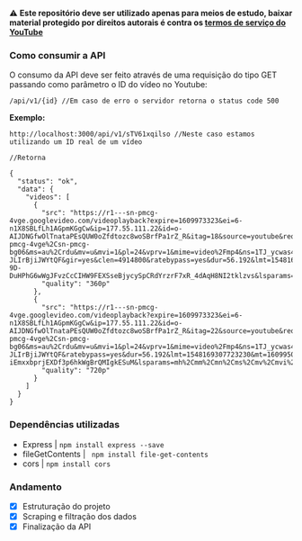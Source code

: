 :warning: **Este repositório deve ser utilizado apenas para meios de estudo, baixar material protegido por direitos autorais é contra os [termos de serviço do YouTube](https://www.youtube.com/static?gl=BR&template=terms)**

### Como consumir a API

O consumo da API deve ser feito através de uma requisição do tipo GET passando como parâmetro o ID do vídeo no Youtube: 

```` /api/v1/{id} //Em caso de erro o servidor retorna o status code 500 ```` 

**Exemplo:**
````
http://localhost:3000/api/v1/sTV61xqilso //Neste caso estamos utilizando um ID real de um vídeo

//Retorna

{
  "status": "ok",
  "data": {
    "videos": [
      {
        "src": "https://r1---sn-pmcg-4vge.googlevideo.com/videoplayback?expire=1609973323&ei=6-n1X8SBLfLh1AGpmKGgCw&ip=177.55.111.22&id=o-AIJDNGfwOlTnataPEsQUW0oZfdtozc8woSBrfPa1rZ_R&itag=18&source=youtube&requiressl=yes&mh=aw&mm=31%2C29&mn=sn-pmcg-4vge%2Csn-pmcg-bg06&ms=au%2Crdu&mv=u&mvi=1&pl=24&vprv=1&mime=video%2Fmp4&ns=1TJ_ycwas4-JLIrBjiJWYtQF&gir=yes&clen=4914800&ratebypass=yes&dur=56.192&lmt=1548168730847171&mt=1609950995&fvip=9&c=WEB&txp=2211222&n=M8Tn98s7czdFrhQO&sparams=expire%2Cei%2Cip%2Cid%2Citag%2Csource%2Crequiressl%2Cvprv%2Cmime%2Cns%2Cgir%2Cclen%2Cratebypass%2Cdur%2Clmt&sig=AOq0QJ8wRAIgZt2pD8E72DXJphvfp3pbUAq-9D-DuHPhG6wWgJFvzCcCIHW9FEXSseBjycySpCRdYrzrF7xR_4dAqH8NI2tklzvs&lsparams=mh%2Cmm%2Cmn%2Cms%2Cmv%2Cmvi%2Cpl&lsig=AG3C_xAwRAIgcCLUuLb227dR3ksUmlge16qiZq8Z1hEH_nj2BWlg810CIB86crVQTe5kfP85fUcRhTD3JtqUWyHZVuGfzqeJ18bk",
        "quality": "360p"
      },
      {
        "src": "https://r1---sn-pmcg-4vge.googlevideo.com/videoplayback?expire=1609973323&ei=6-n1X8SBLfLh1AGpmKGgCw&ip=177.55.111.22&id=o-AIJDNGfwOlTnataPEsQUW0oZfdtozc8woSBrfPa1rZ_R&itag=22&source=youtube&requiressl=yes&mh=aw&mm=31%2C29&mn=sn-pmcg-4vge%2Csn-pmcg-bg06&ms=au%2Crdu&mv=u&mvi=1&pl=24&vprv=1&mime=video%2Fmp4&ns=1TJ_ycwas4-JLIrBjiJWYtQF&ratebypass=yes&dur=56.192&lmt=1548169307723230&mt=1609950995&fvip=9&c=WEB&txp=2201222&n=M8Tn98s7czdFrhQO&sparams=expire%2Cei%2Cip%2Cid%2Citag%2Csource%2Crequiressl%2Cvprv%2Cmime%2Cns%2Cratebypass%2Cdur%2Clmt&sig=AOq0QJ8wRAIfDxeEKy6v7SLl03Wr4MKV_tXScbGgTIsYRe2huhQCvAIhAMBXaBDfJExt-iEmxxbprjEXDf3p6hkWgBrQMIgkESuM&lsparams=mh%2Cmm%2Cmn%2Cms%2Cmv%2Cmvi%2Cpl&lsig=AG3C_xAwRAIgcCLUuLb227dR3ksUmlge16qiZq8Z1hEH_nj2BWlg810CIB86crVQTe5kfP85fUcRhTD3JtqUWyHZVuGfzqeJ18bk",
        "quality": "720p"
      }
    ]
  }
}

````


### Dependências utilizadas

- Express | ```` npm install express --save ````
- fileGetContents | ````  npm install file-get-contents ````
- cors | ```` npm install cors ````
### Andamento
- [x] Estruturação do projeto
- [x] Scraping e filtração dos dados
- [x] Finalização da API
